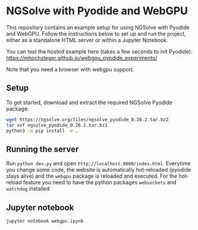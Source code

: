 # NGSolve with Pyodide and WebGPU

This repository contains an example setup for using NGSolve with Pyodide and WebGPU. Follow the instructions below to set up and run the project, either as a standalone HTML server or within a Jupyter Notebook.

You can test the hosted example here (takes a few seconds to init Pyodide): https://mhochsteger.github.io/webgpu_pyodide_experiments/

Note that you need a browser with webgpu support.

## Setup

To get started, download and extract the required NGSolve Pyodide package:

```bash
wget https://ngsolve.org/files/ngsolve_pyodide_0.26.2.tar.bz2
tar xvf ngsolve_pyodide_0.26.2.tar.bz2
python3 -m pip install -e .
```

## Running the server

Run `python dev.py` and open `http://localhost:8000/index.html`. Everytime you change some code, the website is automatically hot-reloaded (pyodide stays alive) and the `webgpu` package is reloaded and executed.
For the hot-reload feature you need to have the python packages `websockets` and `watchdog` installed

## Jupyter notebook

```
jupyter notebook webgpu.ipynb
```

